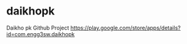 # daikhopk
Daikho pk Github Project
https://play.google.com/store/apps/details?id=com.engg3sw.daikhopk
